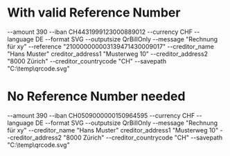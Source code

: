 ﻿# With valid Reference Number
--amount 390 --iban CH4431999123000889012  --currency CHF --language DE --format SVG --outputsize QrBillOnly --message "Rechnung für xy" --reference "210000000003139471430009017" --creditor_name "Hans Muster" creditor_address1 "Musterweg 10" --creditor_address2 "8000 Zürich" --creditor_countrycode "CH" --savepath "C:\temp\qrcode.svg"

# No Reference Number needed
--amount 390 --iban CH0509000000150964595 --currency CHF --language DE --format SVG --outputsize QrBillOnly --message "Rechnung für xy" --creditor_name "Hans Muster" creditor_address1 "Musterweg 10" --creditor_address2 "8000 Zürich" --creditor_countrycode "CH" --savepath "C:\temp\qrcode.svg"
